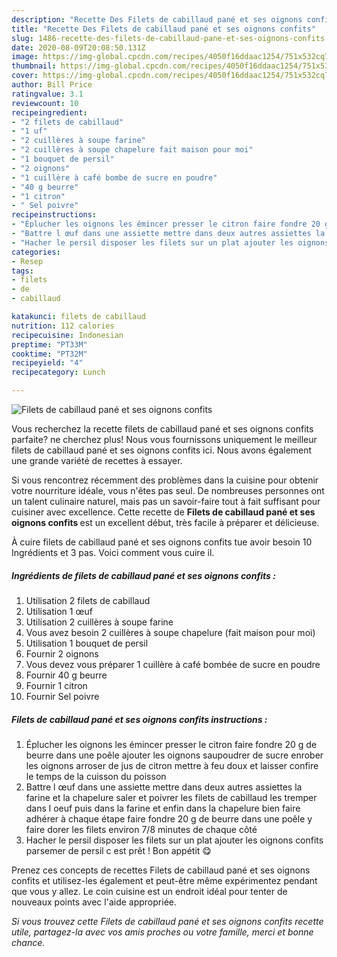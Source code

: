 ```yaml
---
description: "Recette Des Filets de cabillaud pané et ses oignons confits"
title: "Recette Des Filets de cabillaud pané et ses oignons confits"
slug: 1486-recette-des-filets-de-cabillaud-pane-et-ses-oignons-confits
date: 2020-08-09T20:08:50.131Z
image: https://img-global.cpcdn.com/recipes/4050f16ddaac1254/751x532cq70/filets-de-cabillaud-pane-et-ses-oignons-confits-photo-principale-de-la-recette.jpg
thumbnail: https://img-global.cpcdn.com/recipes/4050f16ddaac1254/751x532cq70/filets-de-cabillaud-pane-et-ses-oignons-confits-photo-principale-de-la-recette.jpg
cover: https://img-global.cpcdn.com/recipes/4050f16ddaac1254/751x532cq70/filets-de-cabillaud-pane-et-ses-oignons-confits-photo-principale-de-la-recette.jpg
author: Bill Price
ratingvalue: 3.1
reviewcount: 10
recipeingredient:
- "2 filets de cabillaud"
- "1 uf"
- "2 cuillères à soupe farine"
- "2 cuillères à soupe chapelure fait maison pour moi"
- "1 bouquet de persil"
- "2 oignons"
- "1 cuillère à café bombe de sucre en poudre"
- "40 g beurre"
- "1 citron"
- " Sel poivre"
recipeinstructions:
- "Éplucher les oignons les émincer presser le citron faire fondre 20 g de beurre dans une poêle ajouter les oignons saupoudrer de sucre enrober les oignons arroser de jus de citron mettre à feu doux et laisser confire le temps de la cuisson du poisson"
- "Battre l œuf dans une assiette mettre dans deux autres assiettes la farine et la chapelure saler et poivrer les filets de cabillaud les tremper dans l oeuf puis dans la farine et enfin dans la chapelure bien faire adhérer à chaque étape faire fondre 20 g de beurre dans une poêle y faire dorer les filets environ 7/8 minutes de chaque côté"
- "Hacher le persil disposer les filets sur un plat ajouter les oignons confits parsemer de persil c est prêt ! Bon appétit 😋"
categories:
- Resep
tags:
- filets
- de
- cabillaud

katakunci: filets de cabillaud 
nutrition: 112 calories
recipecuisine: Indonesian
preptime: "PT33M"
cooktime: "PT32M"
recipeyield: "4"
recipecategory: Lunch

---
```



![Filets de cabillaud pané et ses oignons confits](https://img-global.cpcdn.com/recipes/4050f16ddaac1254/751x532cq70/filets-de-cabillaud-pane-et-ses-oignons-confits-photo-principale-de-la-recette.jpg)

Vous recherchez la recette filets de cabillaud pané et ses oignons confits parfaite? ne cherchez plus! Nous vous fournissons uniquement le meilleur filets de cabillaud pané et ses oignons confits ici. Nous avons également une grande variété de recettes à essayer.

Si vous rencontrez récemment des problèmes dans la cuisine pour obtenir votre nourriture idéale, vous n'êtes pas seul. De nombreuses personnes ont un talent culinaire naturel, mais pas un savoir-faire tout à fait suffisant pour cuisiner avec excellence. Cette recette de <strong> Filets de cabillaud pané et ses oignons confits </strong> est un excellent début, très facile à préparer et délicieuse.

<!--inarticleads1-->

À cuire filets de cabillaud pané et ses oignons confits tue avoir besoin 10 Ingrédients et 3 pas. Voici comment vous cuire il.

##### Ingrédients de filets de cabillaud pané et ses oignons confits :

1. Utilisation 2 filets de cabillaud
1. Utilisation 1 œuf
1. Utilisation 2 cuillères à soupe farine
1. Vous avez besoin 2 cuillères à soupe chapelure (fait maison pour moi)
1. Utilisation 1 bouquet de persil
1. Fournir 2 oignons
1. Vous devez vous préparer 1 cuillère à café bombée de sucre en poudre
1. Fournir 40 g beurre
1. Fournir 1 citron
1. Fournir  Sel poivre




<!--inarticleads2-->

##### Filets de cabillaud pané et ses oignons confits instructions :

1. Éplucher les oignons les émincer presser le citron faire fondre 20 g de beurre dans une poêle ajouter les oignons saupoudrer de sucre enrober les oignons arroser de jus de citron mettre à feu doux et laisser confire le temps de la cuisson du poisson
1. Battre l œuf dans une assiette mettre dans deux autres assiettes la farine et la chapelure saler et poivrer les filets de cabillaud les tremper dans l oeuf puis dans la farine et enfin dans la chapelure bien faire adhérer à chaque étape faire fondre 20 g de beurre dans une poêle y faire dorer les filets environ 7/8 minutes de chaque côté
1. Hacher le persil disposer les filets sur un plat ajouter les oignons confits parsemer de persil c est prêt ! Bon appétit 😋




<!--inarticleads1-->

<p>
Prenez ces concepts de recettes Filets de cabillaud pané et ses oignons confits et utilisez-les également et peut-être même expérimentez pendant que vous y allez. Le coin cuisine est un endroit idéal pour tenter de nouveaux points avec l'aide appropriée.
</p>

<p>
<i>Si vous trouvez cette Filets de cabillaud pané et ses oignons confits recette utile, partagez-la avec vos amis proches ou votre famille, merci et bonne chance.</i>
</p>
